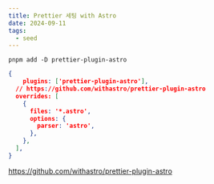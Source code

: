 ```yaml
---
title: Prettier 세팅 with Astro
date: 2024-09-11
tags:
  - seed
---
```


```shell
pnpm add -D prettier-plugin-astro
```

```json
{
	plugins: ['prettier-plugin-astro'],
  // https://github.com/withastro/prettier-plugin-astro
  overrides: [
    {
      files: '*.astro',
      options: {
        parser: 'astro',
      },
    },
  ],
}
```

https://github.com/withastro/prettier-plugin-astro
